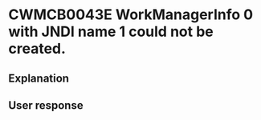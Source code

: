 # CWMCB0043E WorkManagerInfo 0 with JNDI name 1 could not be created.

## Explanation

## User response